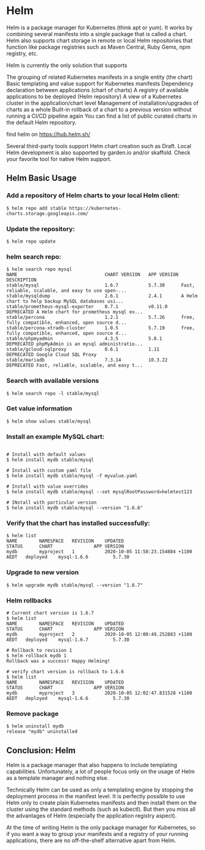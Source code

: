 Helm
============================


Helm is a package manager for Kubernetes (think apt or yum). It works by combining several manifests into a single package that is called a chart. Helm also supports chart storage in remote or local Helm repositories that function like package registries such as Maven Central, Ruby Gems, npm registry, etc.

Helm is currently the only solution that supports

The grouping of related Kubernetes manifests in a single entity (the chart)
Basic templating and value support for Kubernetes manifests
Dependency declaration between applications (chart of charts)
A registry of available applications to be deployed (Helm repository)
A view of a Kubernetes cluster in the application/chart level
Management of installation/upgrades of charts as a whole
Built-in rollback of a chart to a previous version without running a CI/CD pipeline again
You can find a list of public curated charts in the default Helm repository. 

find helm on https://hub.helm.sh/

Several third-party tools support Helm chart creation such as Draft. Local Helm development is also supported by garden.io and/or skaffold. Check your favorite tool for native Helm support.



Helm Basic Usage
---------------


### Add a repository of Helm charts to your local Helm client:

```
$ helm repo add stable https://kubernetes-charts.storage.googleapis.com/
```


### Update the repository:

```
$ helm repo update
```

### helm search repo:

```
$ helm search repo mysql
NAME                            	CHART VERSION	APP VERSION	DESCRIPTION                                       
stable/mysql                    	1.6.7        	5.7.30     	Fast, reliable, scalable, and easy to use open-...
stable/mysqldump                	2.6.1        	2.4.1      	A Helm chart to help backup MySQL databases usi...
stable/prometheus-mysql-exporter	0.7.1        	v0.11.0    	DEPRECATED A Helm chart for prometheus mysql ex...
stable/percona                  	1.2.1        	5.7.26     	free, fully compatible, enhanced, open source d...
stable/percona-xtradb-cluster   	1.0.5        	5.7.19     	free, fully compatible, enhanced, open source d...
stable/phpmyadmin               	4.3.5        	5.0.1      	DEPRECATED phpMyAdmin is an mysql administratio...
stable/gcloud-sqlproxy          	0.6.1        	1.11       	DEPRECATED Google Cloud SQL Proxy                 
stable/mariadb                  	7.3.14       	10.3.22    	DEPRECATED Fast, reliable, scalable, and easy t...

```

### Search with available versions

```
$ helm search repo -l stable/mysql
```

### Get value information

```
$ helm show values stable/mysql
```


### Install an example MySQL chart:

```

# Install with default values
$ helm install mydb stable/mysql

# Install with custom yaml file
$ helm install mydb stable/mysql -f myvalue.yaml

# Install with value overrides
$ helm install mydb stable/mysql --set mysqlRootPassword=helmtest123

# INstall with particular version
$ helm install mydb stable/mysql --version "1.6.6"
```

### Verify that the chart has installed successfully:

```
$ helm list
NAME      	NAMESPACE	REVISION	UPDATED                              	STATUS  	CHART            	APP VERSION  
mydb      	myproject	1       	2020-10-05 11:58:23.154884 +1100 AEDT	deployed	mysql-1.6.6      	5.7.30       
```


### Upgrade to new version

```
$ helm upgrade mydb stable/mysql --version "1.6.7"
```

### Helm rollbacks

```
# Current chart version is 1.6.7
$ helm list
NAME      	NAMESPACE	REVISION	UPDATED                              	STATUS  	CHART            	APP VERSION  
mydb      	myproject	2       	2020-10-05 12:00:49.252883 +1100 AEDT	deployed	mysql-1.6.7      	5.7.30       

# Rollback to revision 1
$ helm rollback mydb 1
Rollback was a success! Happy Helming!

# verify chart version is rollback to 1.6.6
$ helm list
NAME      	NAMESPACE	REVISION	UPDATED                              	STATUS  	CHART            	APP VERSION  
mydb      	myproject	3       	2020-10-05 12:02:47.831528 +1100 AEDT	deployed	mysql-1.6.6      	5.7.30    
```


### Remove package

```
$ helm uninstall mydb
release "mydb" uninstalled

```


Conclusion: Helm
-----------------


Helm is a package manager that also happens to include templating capabilities. Unfortunately, a lot of people focus only on the usage of Helm as a template manager and nothing else.

Technically Helm can be used as only a templating engine by stopping the deployment process in the manifest level. It is perfectly possible to use Helm only to create plain Kubernetes manifests and then install them on the cluster using the standard methods (such as kubectl). But then you miss all the advantages of Helm (especially the application registry aspect).

At the time of writing Helm is the only package manager for Kubernetes, so if you want a way to group your manifests and a registry of your running applications, there are no off-the-shelf alternative apart from Helm.
